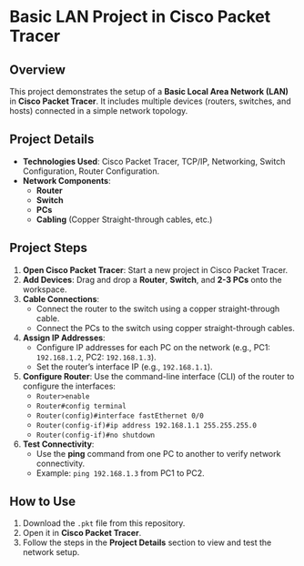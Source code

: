 # Basic LAN Project in Cisco Packet Tracer

## Overview
This project demonstrates the setup of a **Basic Local Area Network (LAN)** in **Cisco Packet Tracer**. It includes multiple devices (routers, switches, and hosts) connected in a simple network topology.

## Project Details
- **Technologies Used**: Cisco Packet Tracer, TCP/IP, Networking, Switch Configuration, Router Configuration.
- **Network Components**: 
  - **Router**
  - **Switch**
  - **PCs**
  - **Cabling** (Copper Straight-through cables, etc.)

## Project Steps
1. **Open Cisco Packet Tracer**: Start a new project in Cisco Packet Tracer.
2. **Add Devices**: Drag and drop a **Router**, **Switch**, and **2-3 PCs** onto the workspace.
3. **Cable Connections**: 
   - Connect the router to the switch using a copper straight-through cable.
   - Connect the PCs to the switch using copper straight-through cables.
4. **Assign IP Addresses**:
   - Configure IP addresses for each PC on the network (e.g., PC1: `192.168.1.2`, PC2: `192.168.1.3`).
   - Set the router’s interface IP (e.g., `192.168.1.1`).
5. **Configure Router**: Use the command-line interface (CLI) of the router to configure the interfaces:
   - `Router>enable`
   - `Router#config terminal`
   - `Router(config)#interface fastEthernet 0/0`
   - `Router(config-if)#ip address 192.168.1.1 255.255.255.0`
   - `Router(config-if)#no shutdown`
6. **Test Connectivity**: 
   - Use the **ping** command from one PC to another to verify network connectivity.
   - Example: `ping 192.168.1.3` from PC1 to PC2.

## How to Use
1. Download the `.pkt` file from this repository.
2. Open it in **Cisco Packet Tracer**.
3. Follow the steps in the **Project Details** section to view and test the network setup.


